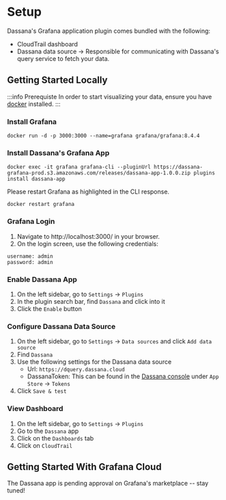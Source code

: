 # Setup

Dassana's Grafana application plugin comes bundled with the following:

-   CloudTrail dashboard
-   Dassana data source -> Responsible for communicating with Dassana's query service to fetch your data.

## Getting Started Locally

:::info Prerequiste
In order to start visualizing your data, ensure you have [docker](https://docs.docker.com/get-docker/) installed.
:::

### Install Grafana

```
docker run -d -p 3000:3000 --name=grafana grafana/grafana:8.4.4
```

### Install Dassana's Grafana App

```
docker exec -it grafana grafana-cli --pluginUrl https://dassana-grafana-prod.s3.amazonaws.com/releases/dassana-app-1.0.0.zip plugins install dassana-app
```

Please restart Grafana as highlighted in the CLI response.

```
docker restart grafana
```

### Grafana Login

1. Navigate to http://localhost:3000/ in your browser.
2. On the login screen, use the following credentials:

```
username: admin
password: admin
```

### Enable Dassana App

1. On the left sidebar, go to `Settings` -> `Plugins`
1. In the plugin search bar, find `Dassana` and click into it
1. Click the `Enable` button

### Configure Dassana Data Source

1. On the left sidebar, go to `Settings` -> `Data sources` and click `Add data source`
2. Find `Dassana`
3. Use the following settings for the Dassana data source
    - Url: `https://dquery.dassana.cloud`
    - DassanaToken: This can be found in the [Dassana console](https://console.dassana.cloud) under `App Store` -> `Tokens`
4. Click `Save & test`

### View Dashboard

1. On the left sidebar, go to `Settings` -> `Plugins`
1. Go to the `Dassana` app
1. Click on the `Dashboards` tab
1. Click on `CloudTrail`

## Getting Started With Grafana Cloud

The Dassana app is pending approval on Grafana's marketplace -- stay tuned!
